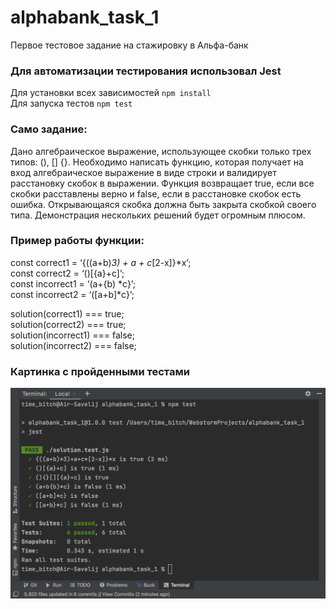 # alphabank_task_1
Первое тестовое задание на стажировку в Альфа-банк

### Для автоматизации тестирования использовал Jest <br>
Для установки всех зависимостей `npm install` <br>
Для запуска тестов `npm test` <br>

### Само задание: <br>
Дано алгебраическое выражение, использующее скобки только трех типов: (), [] {}. 
Необходимо написать функцию, которая получает на вход алгебраическое выражение в виде строки и валидирует расстановку скобок в выражении. 
Функция возвращает true, если все скобки расставлены верно и false, если в расстановке скобок есть ошибка. 
Открывающаяся скобка должна быть закрыта скобкой своего типа. 
Демонстрация нескольких решений будет огромным плюсом.

### Пример работы функции: <br>
const correct1 = ‘{((a+b)*3) + a + c*[2-x]}*x’; <br>
const correct2 = ‘()[{a}+c]’; <br>
const incorrect1 = ‘(a+{b) *c}’; <br>
const incorrect2 = ‘([a+b]*c}’; <br>

solution(correct1) === true;  <br>
solution(correct2) === true;  <br>
solution(incorrect1) === false;  <br>
solution(incorrect2) === false; <br>

### Картинка с пройденными тестами
![](./img/screenshot.png)
